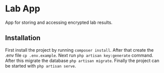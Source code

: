 # Lab App

App for storing and accessing encrypted lab results.

<!-- TODO write readme -->

## Installation

First install the project by running `composer install`. After that create the .env file `cp .env.example`. Next run `php artisan key:generate` command. After this migrate the database `php artisan migrate`. Finally the project can be started with `php artisan serve`.

<!-- ## API -->
<!-- explain endpoints and which are authenticaded -->

<!-- ## Encryption -->
<!-- explain how encryption of data is done with rotation keys -->